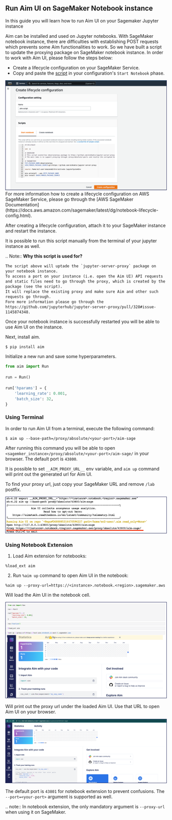 ## Run Aim UI on SageMaker Notebook instance

In this guide you will learn how to run Aim UI on your Sagemaker Jupyter instance

Aim can be installed and used on Jupyter notebooks. With SageMaker notebook instance, there are difficulties with establishing POST requests which prevents some Aim functionalities to work.
So we have built a script to update the proxying package on SageMaker notebook instance.
In order to work with Aim UI, please follow the steps below:

- Create a lifecycle configuration on your SageMaker Service.
- Copy and paste the [script](https://github.com/aimhubio/aim/blob/main/src/aim/scripts/sagemaker/on-start.sh) in your configuration's `Start Notebook` phase.

<img style="border: 1px solid #1d2253" src="../_static/images/using/jupyter/create-configuration.png" />
For more information how to create a lifecycle configuration on AWS SageMaker Service, please go through the [AWS SageMaker Documentation](https://docs.aws.amazon.com/sagemaker/latest/dg/notebook-lifecycle-config.html).

After creating a lifecycle configuration, attach it to your SageMaker instance and restart the instance.

It is possible to run this script manually from the terminal of your jupyter instance as well.

.. Note::
    **Why this script is used for?**

    The script above will uptade the `jupyter-server-proxy` package on your notebook instance.
    To access a port on your instance (i.e. open the Aim UI) API requests and static files need to go through the proxy, which is created by the package (see the script).
    It will replace the existing proxy and make sure Aim and other such requests go through. 
    Fore more information please go through the https://github.com/jupyterhub/jupyter-server-proxy/pull/328#issue-1145874348.

Once your notebook instance is successfully restarted you will be able to use Aim UI on the instance.

Next, install aim.
```shell
$ pip install aim
```

Initialize a new run and save some hyperparameters.
```python
from aim import Run

run = Run()

run['hparams'] = {
    'learning_rate': 0.001,
    'batch_size': 32,
}
```

### Using Terminal

In order to run Aim UI from a terminal, execute the following command:
```shell
$ aim up --base-path=/proxy/absolute/<your-port>/aim-sage
```

After running this command you will be able to open `<sagemker_instance>/proxy/absolute/<your-port>/aim-sage/` in your browser.
The default port is `43800`.

It is possible to set `__AIM_PROXY_URL__` env variable, and `aim up` command will print out the generated url for Aim UI.

To find your proxy url, just copy your SageMaker URL and remove `/lab` postfix.

<img style="border: 1px solid #1d2253" src="../_static/images/using/jupyter/sagemaker-terminal.png"/>

### Using Notebook Extension

1. Load Aim extension for notebooks:

```jupyter
%load_ext aim
```

2. Run `%aim up` command to open Aim UI in the notebook:

```jupyter
%aim up --proxy-url=https://<instance>.notebook.<region>.sagemaker.aws
```

Will load the Aim UI in the notebook cell.

<img style="border: 1px solid #1d2253" src="../_static/images/using/jupyter/sagemaker-notebook.png" />

Will print out the proxy url under the loaded Aim UI. Use that URL to open Aim UI on your browser.

<img style="border: 1px solid #1d2253" src="../_static/images/using/jupyter/sagemaker-full-view.png" />

The default port is `43801` for  notebook  extension to prevent confusions.
The `--port=<your-port>` argument is supported as well.

.. note::
   In notebook extension, the only mandatory argument is `--proxy-url` when using it on SageMaker.
